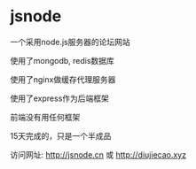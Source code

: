 # jsnode

一个采用node.js服务器的论坛网站

使用了mongodb, redis数据库

使用了nginx做缓存代理服务器

使用了express作为后端框架

前端没有用任何框架

15天完成的，只是一个半成品

访问网址:  http://jsnode.cn   或   http://diujiecao.xyz